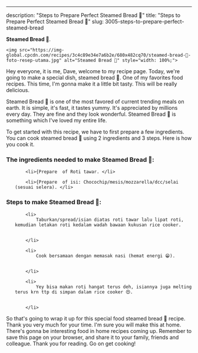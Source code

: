---
description: "Steps to Prepare Perfect Steamed Bread 🍞"
title: "Steps to Prepare Perfect Steamed Bread 🍞"
slug: 3005-steps-to-prepare-perfect-steamed-bread

<p>
	<strong>Steamed Bread 🍞</strong>. 
	
</p>
<p>
	
	<img src="https://img-global.cpcdn.com/recipes/3c4c89e34e7a6b2e/680x482cq70/steamed-bread-🍞-foto-resep-utama.jpg" alt="Steamed Bread 🍞" style="width: 100%;">
	
	
</p>
<p>
	Hey everyone, it is me, Dave, welcome to my recipe page. Today, we're going to make a special dish, steamed bread 🍞. One of my favorites food recipes. This time, I'm gonna make it a little bit tasty. This will be really delicious.
</p>
	
<p>
	
</p>
<p>
	Steamed Bread 🍞 is one of the most favored of current trending meals on earth. It is simple, it's fast, it tastes yummy. It's appreciated by millions every day. They are fine and they look wonderful. Steamed Bread 🍞 is something which I've loved my entire life.
</p>

<p>
To get started with this recipe, we have to first prepare a few ingredients. You can cook steamed bread 🍞 using 2 ingredients and 3 steps. Here is how you cook it.
</p>

<h3>The ingredients needed to make Steamed Bread 🍞:</h3>

<ol>
	
		<li>{Prepare  of Roti tawar. </li>
	
		<li>{Prepare  of isi: Chocochip/mesis/mozzarella/dcc/selai (sesuai selera). </li>
	
</ol>
<p>
	
</p>

<h3>Steps to make Steamed Bread 🍞:</h3>

<ol>
	
		<li>
			Taburkan/spread/isian diatas roti tawar lalu lipat roti, kemudian letakan roti kedalam wadah bawaan kukusan rice cooker.
			
			
		</li>
	
		<li>
			Cook bersamaan dengan memasak nasi (hemat energi 😁).
			
			
		</li>
	
		<li>
			Yey bisa makan roti hangat terus deh, isiannya juga melting terus krn ttp di simpan dalam rice cooker 😍.
			
			
		</li>
	
</ol>

<p>
	
</p>

<p>
	So that's going to wrap it up for this special food steamed bread 🍞 recipe. Thank you very much for your time. I'm sure you will make this at home. There's gonna be interesting food in home recipes coming up. Remember to save this page on your browser, and share it to your family, friends and colleague. Thank you for reading. Go on get cooking!
</p>
